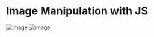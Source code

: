 # Image Manipulation with JS
![image](https://user-images.githubusercontent.com/84147946/150778232-45f72d7b-2631-48da-a1db-01355517b5a5.png)
![image](https://user-images.githubusercontent.com/84147946/150804214-da2ca3ce-e7a5-483d-bc59-f2b255210bfa.png)
